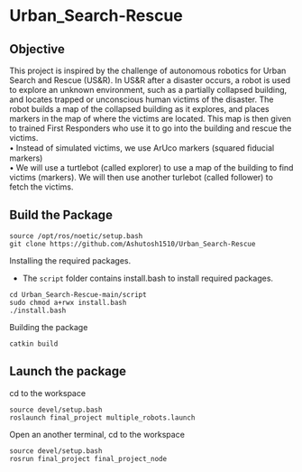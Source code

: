 # Urban_Search-Rescue

## Objective

This project is inspired by the challenge of autonomous robotics for Urban Search and Rescue (US&R). In US&R after a disaster occurs, a robot is used to explore an unknown environment, such as a partially collapsed building, and locates trapped or unconscious human victims of the disaster. The robot builds a map of the collapsed building as it explores, and places markers in the map of where the victims are located. This map is then given to trained First Responders who use it to go into the building and rescue the victims.  
• Instead of simulated victims, we use ArUco markers (squared ﬁducial markers)  
• We will use a turtlebot (called explorer) to use a map of the building to find victims (markers). We will then use another turlebot (called follower) to fetch the victims.

## Build the Package

```
source /opt/ros/noetic/setup.bash
git clone https://github.com/Ashutosh1510/Urban_Search-Rescue
```
Installing the required packages.
- The `script` folder contains install.bash to install required packages.

```
cd Urban_Search-Rescue-main/script
sudo chmod a+rwx install.bash
./install.bash
```
Building the package

```
catkin build
```

## Launch the package

cd to the workspace

```
source devel/setup.bash
roslaunch final_project multiple_robots.launch
```

Open an another terminal, cd to the workspace

```
source devel/setup.bash
rosrun final_project final_project_node
```


